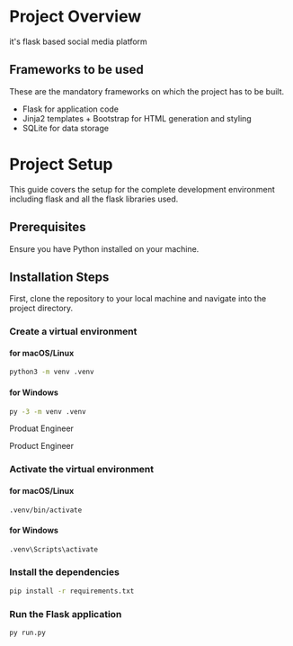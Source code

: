 # Project Overview
it's flask based social media platform

## Frameworks to be used
These are the mandatory frameworks on which the project has to be built.
 - Flask for application code
 - Jinja2 templates + Bootstrap for HTML generation and styling
 - SQLite for data storage

# Project Setup

This guide covers the setup for the complete development environment including flask and all the flask libraries used.

## Prerequisites

Ensure you have Python installed on your machine.

## Installation Steps

First, clone the repository to your local machine and navigate into the project directory.

### Create a virtual environment
#### for macOS/Linux
```bash
python3 -m venv .venv
```
#### for Windows
```bash
py -3 -m venv .venv
```
Produat Engineer

Product Engineer
### Activate the virtual environment
#### for macOS/Linux
```bash
.venv/bin/activate
```
#### for Windows
```bash
.venv\Scripts\activate
```

### Install the dependencies
```bash
pip install -r requirements.txt
```

### Run the Flask application
```bash
py run.py
```